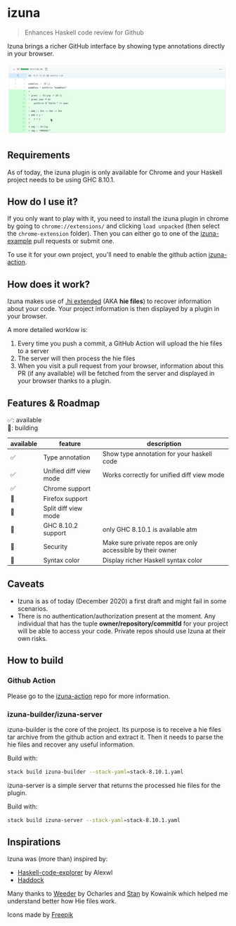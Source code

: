 # izuna

> Enhances Haskell code review for Github

Izuna brings a richer GitHub interface by showing type annotations directly in your browser.

![gif demo](./demo.gif)

## Requirements

As of today, the izuna plugin is only available for Chrome and your Haskell project needs to be using GHC 8.10.1.

## How do I use it?

If you only want to play with it, you need to install the izuna plugin in chrome by going to `chrome://extensions/` and clicking `load unpacked` (then select the `chrome-extension` folder). Then you can either go to one of the [izuna-example](https://github.com/matsumonkie/izuna-example/pulls) pull requests or submit one.

To use it for your own project, you'll need to enable the github action [izuna-action](https://github.com/matsumonkie/izuna-action/).

## How does it work?

Izuna makes use of [.hi extended](https://gitlab.haskell.org/ghc/ghc/-/wikis/hie-files) (AKA **hie files**) to recover information about your code. Your project information is then displayed by a plugin in your browser.

A more detailed worklow is:
1. Every time you push a commit, a GitHub Action will upload the hie files to a server
2. The server will then process the hie files
3. When you visit a pull request from your browser, information about this PR (if any available) will be fetched from the server and displayed in your browser thanks to a plugin.

## Features & Roadmap

✅: available<br/>
🔧: building<br/>


| available | feature                | description                                                |
|-----------|------------------------|------------------------------------------------------------|
| ✅        | Type annotation        | Show type annotation for your haskell code                 |
| ✅        | Unified diff view mode | Works correctly for unified diff view mode                 |
| ✅        | Chrome support         |                                                            |
| 🔧        | Firefox support        |                                                            |
| 🔧        | Split diff view mode   |                                                            |
| 🔧        | GHC 8.10.2 support     | only GHC 8.10.1 is available atm                           |
| 🔧        | Security               | Make sure private repos are only accessible by their owner |
| 🔧        | Syntax color           | Display richer Haskell syntax color                        |

## Caveats

- Izuna is as of today (December 2020) a first draft and might fail in some scenarios.
- There is no authentication/authorization present at the moment. Any individual that has the tuple **owner/repository/commitId** for your project will be able to access your code. Private repos should use Izuna at their own risks.

## How to build

### Github Action

Please go to the [izuna-action](https://github.com/matsumonkie/izuna-action/) repo for more information.

### izuna-builder/izuna-server

izuna-builder is the core of the project. Its purpose is to receive a hie files tar archive from the github action and extract it.
Then it needs to parse the hie files and recover any useful information.

Build with:
```bash
stack build izuna-builder --stack-yaml=stack-8.10.1.yaml
```

izuna-server is a simple server that returns the processed hie files for the plugin.

Build with:
```bash
stack build izuna-server --stack-yaml=stack-8.10.1.yaml
```

## Inspirations

Izuna was (more than) inspired by:
- [Haskell-code-explorer](https://github.com/alexwl/haskell-code-explorer) by Alexwl
- [Haddock](https://github.com/haskell/haddock/)

Many thanks to [Weeder](https://github.com/ocharles/weeder/) by Ocharles and [Stan](https://github.com/kowainik/stan) by Kowainik which helped me understand better how Hie files work.


Icons made by [Freepik](https://www.flaticon.com/authors/freepik)
